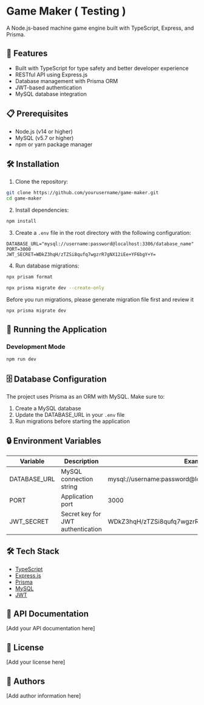 # Game Maker ( Testing )

A Node.js-based machine game engine built with TypeScript, Express, and Prisma.

## 🚀 Features

- Built with TypeScript for type safety and better developer experience
- RESTful API using Express.js
- Database management with Prisma ORM
- JWT-based authentication
- MySQL database integration

## 📋 Prerequisites

- Node.js (v14 or higher)
- MySQL (v5.7 or higher)
- npm or yarn package manager

## 🛠️ Installation

1. Clone the repository:
```bash
git clone https://github.com/yourusername/game-maker.git
cd game-maker
```

2. Install dependencies:
```bash
npm install
```

3. Create a `.env` file in the root directory with the following configuration:
```env
DATABASE_URL="mysql://username:password@localhost:3306/database_name"
PORT=3000
JWT_SECRET=WDkZ3hqH/zTZSi8qufq7wgzrR7gNX12iEe+YF6bgY+Y=
```

4. Run database migrations:
```bash
npx prisam format
```

```bash
npx prisma migrate dev --create-only
```

Before you run migrations, please generate migration file first and review it

```bash
npx prisma migrate dev
```

## 🚦 Running the Application

### Development Mode
```bash
npm run dev
```

## 🗄️ Database Configuration

The project uses Prisma as an ORM with MySQL. Make sure to:
1. Create a MySQL database
2. Update the DATABASE_URL in your `.env` file
3. Run migrations before starting the application

## 🔒 Environment Variables

| Variable | Description | Example |
|----------|-------------|---------|
| DATABASE_URL | MySQL connection string | mysql://username:password@localhost:3306/database_name |
| PORT | Application port | 3000 |
| JWT_SECRET | Secret key for JWT authentication | WDkZ3hqH/zTZSi8qufq7wgzrR7gNX12iEe+YF6bgY+Y= |

## 🛠️ Tech Stack

- [TypeScript](https://www.typescriptlang.org/)
- [Express.js](https://expressjs.com/)
- [Prisma](https://www.prisma.io/)
- [MySQL](https://www.mysql.com/)
- [JWT](https://jwt.io/)

## 📝 API Documentation

[Add your API documentation here]

## 📄 License

[Add your license here]

## 👥 Authors

[Add author information here]
